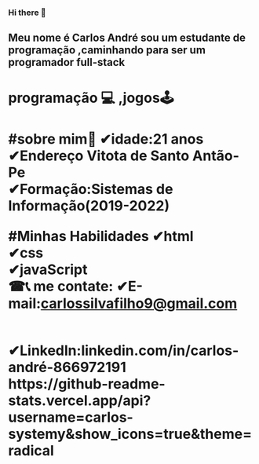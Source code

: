 ### Hi there 👋
## Meu nome é Carlos André sou um estudante de programação ,caminhando para ser um programador full-stack
<h1> programação 💻 ,jogos🕹<h1>
 
 
 #sobre mim🧑
✔idade:21 anos
  <br>
 ✔Endereço Vitota de Santo Antão-Pe
 <br>
 ✔Formação:Sistemas de Informação(2019-2022)
 <br>
 
 #Minhas Habilidades
 ✔html
 <br>
 ✔css
 <br>
 ✔javaScript
 <br>
  ☎📞 me contate:
✔E-mail:carlossilvafilho9@gmail.com

<br>
✔Linkedln:linkedin.com/in/carlos-andré-866972191 

<br>
https://github-readme-stats.vercel.app/api?username=carlos-systemy&show_icons=true&theme=radical

